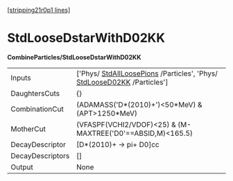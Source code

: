 [[stripping21r0p1 lines]](./stripping21r0p1-index)

# StdLooseDstarWithD02KK

**CombineParticles/StdLooseDstarWithD02KK**

|                  |                                                                                                                                                    |
|------------------|----------------------------------------------------------------------------------------------------------------------------------------------------|
| Inputs           | ['Phys/ [StdAllLoosePions](./stripping21r0p1-stdallloosepions) /Particles', 'Phys/ [StdLooseD02KK](./stripping21r0p1-stdloosed02kk) /Particles'] |
| DaughtersCuts    | {}                                                                                                                                                 |
| CombinationCut   | (ADAMASS('D\*(2010)+')\<50\*MeV) & (APT\>1250\*MeV)                                                                                                |
| MotherCut        | (VFASPF(VCHI2/VDOF)\<25) & (M-MAXTREE('D0'==ABSID,M)\<165.5)                                                                                       |
| DecayDescriptor  | [D\*(2010)+ -\> pi+ D0]cc                                                                                                                        |
| DecayDescriptors | []                                                                                                                                               |
| Output           | None                                                                                                                                               |
